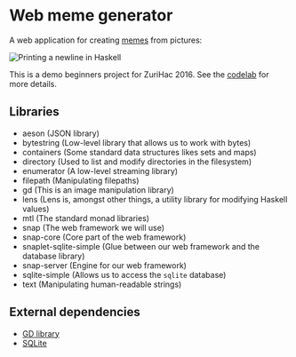 # Web meme generator

A web application for creating
[memes](https://en.wikipedia.org/wiki/Internet_meme) from pictures:

![Printing a newline in Haskell](https://s-media-cache-ak0.pinimg.com/736x/d4/0e/34/d40e34931f55f7fb2d6e1ef7eff11b73.jpg)

This is a demo beginners project for ZuriHac 2016. See the
[codelab](codelab/memegen_codelab.md) for more details.


## Libraries

- aeson (JSON library)
- bytestring (Low-level library that allows us to work with bytes)
- containers (Some standard data structures likes sets and maps)
- directory (Used to list and modify directories in the filesystem)
- enumerator (A low-level streaming library)
- filepath (Manipulating filepaths)
- gd (This is an image manipulation library)
- lens (Lens is, amongst other things, a utility library for modifying Haskell values)
- mtl (The standard monad libraries)
- snap (The web framework we will use)
- snap-core (Core part of the web framework)
- snaplet-sqlite-simple (Glue between our web framework and the database library)
- snap-server (Engine for our web framework)
- sqlite-simple (Allows us to access the `sqlite` database)
- text (Manipulating human-readable strings)

## External dependencies

- [GD library](https://github.com/libgd/libgd)
- [SQLite](https://www.sqlite.org/)
